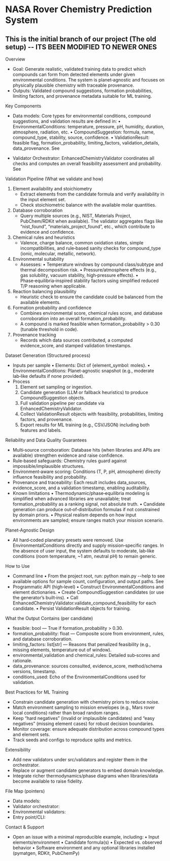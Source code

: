 NASA Rover Chemistry Prediction System
=====================================

## This is the initial branch of our project (The old setup) -- ITS BEEN MODIFIED TO NEWER ONES

Overview
- Goal: Generate realistic, validated training data to predict which compounds can form from detected elements under given environmental conditions. The system is planet‑agnostic and focuses on physically plausible chemistry with traceable provenance.
- Outputs: Validated compound suggestions, formation probabilities, limiting factors, and provenance metadata suitable for ML training.

Key Components
- Data models: Core types for environmental conditions, compound suggestions, and validation results are defined in:
  • EnvironmentalConditions: temperature, pressure, pH, humidity, duration, atmosphere, radiation, etc.
  • CompoundSuggestion: formula, name, compound_type, stability, source, confidence.
  • ValidationResult: feasible flag, formation_probability, limiting_factors, validation_details, data_provenance.
  See <mcfile name="data_models.py" path="src/data/data_models.py"></mcfile>

- Validator Orchestrator: EnhancedChemistryValidator coordinates all checks and computes an overall feasibility assessment and probability. See <mcfile name="enhanced_chemistry_validator.py" path="src/core/enhanced_chemistry_validator.py"></mcfile>

Validation Pipeline (What we validate and how)
1) Element availability and stoichiometry
   - Extract elements from the candidate formula and verify availability in the input element set.
   - Check stoichiometric balance with the available molar quantities.
2) Database corroboration
   - Query multiple sources (e.g., NIST, Materials Project, PubChem/RDKit when available). The validator aggregates flags like “nist_found”, “materials_project_found”, etc., which contribute to evidence and confidence.
3) Chemical rules and heuristics
   - Valence, charge balance, common oxidation states, simple incompatibilities, and rule‑based sanity checks for compound_type (ionic, molecular, metallic, network).
4) Environmental suitability
   - Assesses:
     • Temperature windows by compound class/subtype and thermal decomposition risk.
     • Pressure/atmosphere effects (e.g., gas solubility, vacuum stability, high‑pressure effects).
     • Phase‑equilibria‑inspired stability factors using simplified reduced T/P reasoning when applicable.
5) Reaction balancing plausibility
   - Heuristic check to ensure the candidate could be balanced from the available elements.
6) Formation probability and confidence
   - Combines environmental score, chemical rules score, and database corroboration into an overall formation_probability.
   - A compound is marked feasible when formation_probability > 0.30 (tunable threshold in code).
7) Provenance tracking
   - Records which data sources contributed, a computed evidence_score, and stamped validation timestamps.

Dataset Generation (Structured process)
- Inputs per sample
  • Elements: Dict of {element_symbol: moles}.
  • EnvironmentalConditions: Planet‑agnostic snapshot (e.g., moderate lab‑like defaults if none provided).
- Process
  1) Element set sampling or ingestion.
  2) Candidate generation (LLM or fallback heuristics) to produce CompoundSuggestion objects.
  3) Full validation pipeline per candidate via EnhancedChemistryValidator.
  4) Collect ValidationResult objects with feasibility, probabilities, limiting factors, and provenance.
  5) Export results for ML training (e.g., CSV/JSON) including both features and labels.

Reliability and Data Quality Guarantees
- Multi‑source corroboration: Database hits (when libraries and APIs are available) strengthen evidence and raise confidence.
- Rule‑based safeguards: Chemistry rules guard against impossible/implausible structures.
- Environment‑aware scoring: Conditions (T, P, pH, atmosphere) directly influence feasibility and probability.
- Provenance and traceability: Each result includes data_sources, evidence_score, and a validation timestamp, enabling auditability.
- Known limitations
  • Thermodynamic/phase‑equilibria modeling is simplified when advanced libraries are unavailable; treat formation_probability as a ranking signal, not absolute truth.
  • Candidate generation can produce out‑of‑distribution formulas if not constrained by domain priors.
  • Physical realism depends on how input environments are sampled; ensure ranges match your mission scenario.

Planet‑Agnostic Design
- All hard‑coded planetary presets were removed. Use EnvironmentalConditions directly and supply mission‑specific ranges. In the absence of user input, the system defaults to moderate, lab‑like conditions (room temperature, ~1 atm, neutral pH) to remain generic.

How to Use
- Command line
  • From the project root, run: python main.py --help to see available options for sample count, configuration, and output paths. See <mcfile name="main.py" path="main.py"></mcfile>
- Programmatic API (high‑level)
  • Construct EnvironmentalConditions and element dictionaries.
  • Create CompoundSuggestion candidates (or use the generator’s built‑ins).
  • Call EnhancedChemistryValidator.validate_compound_feasibility for each candidate.
  • Persist ValidationResult objects for training.

What the Output Contains (per candidate)
- feasible: bool — True if formation_probability > 0.30.
- formation_probability: float — Composite score from environment, rules, and database corroboration.
- limiting_factors: list[str] — Reasons that penalized feasibility (e.g., missing elements, temperature out of window).
- environmental_validation and chemical_rules: Detailed sub‑scores and rationale.
- data_provenance: sources consulted, evidence_score, method/schema versions, timestamp.
- conditions_used: Echo of the EnvironmentalConditions used for validation.

Best Practices for ML Training
- Constrain candidate generation with chemistry priors to reduce noise.
- Match environment sampling to mission envelopes (e.g., Mars rover local conditions) rather than broad random ranges.
- Keep “hard negatives” (invalid or implausible candidates) and “easy negatives” (missing element cases) for robust decision boundaries.
- Monitor coverage: ensure adequate distribution across compound types and element sets.
- Track seeds and configs to reproduce splits and metrics.

Extensibility
- Add new validators under src/validators and register them in the orchestrator.
- Replace or augment candidate generators to embed domain knowledge.
- Integrate richer thermodynamics/phase diagrams when libraries/data become available to raise fidelity.

File Map (pointers)
- Data models: <mcfile name="data_models.py" path="src/data/data_models.py"></mcfile>
- Validator orchestrator: <mcfile name="enhanced_chemistry_validator.py" path="src/core/enhanced_chemistry_validator.py"></mcfile>
- Environmental validators: <mcfile name="environmental_validators.py" path="src/validators/environmental_validators.py"></mcfile>
- Entry point/CLI: <mcfile name="main.py" path="main.py"></mcfile>

Contact & Support
- Open an issue with a minimal reproducible example, including:
  • Input elements/environment
  • Candidate formula(s)
  • Expected vs. observed behavior
  • Software environment and any optional libraries installed (pymatgen, RDKit, PubChemPy)
